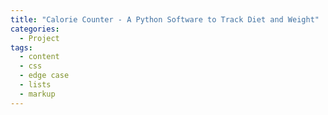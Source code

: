 ```yaml
---
title: "Calorie Counter - A Python Software to Track Diet and Weight"
categories:
  - Project
tags:
  - content
  - css
  - edge case
  - lists
  - markup
---
```


